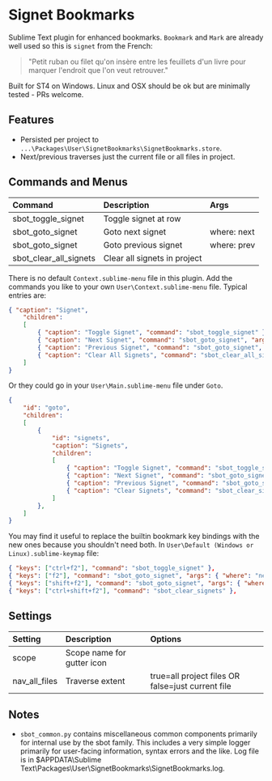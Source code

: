 # Signet Bookmarks

Sublime Text plugin for enhanced bookmarks. `Bookmark` and `Mark` are already well used so
this is `signet` from the French:
> "Petit ruban ou filet qu'on insère entre les feuillets d'un livre pour marquer l'endroit que l'on veut retrouver."

Built for ST4 on Windows. Linux and OSX should be ok but are minimally tested - PRs welcome.


## Features

- Persisted per project to `...\Packages\User\SignetBookmarks\SignetBookmarks.store`.
- Next/previous traverses just the current file or all files in project.


## Commands and Menus

| Command                    | Description                   | Args             |
| :--------                  | :-------                      | :--------        |
| sbot_toggle_signet         | Toggle signet at row          |                  |
| sbot_goto_signet           | Goto next signet              | where: next      |
| sbot_goto_signet           | Goto previous signet          | where: prev      |
| sbot_clear_all_signets     | Clear all signets in project  |                  |


There is no default `Context.sublime-menu` file in this plugin.
Add the commands you like to your own `User\Context.sublime-menu` file. Typical entries are:
``` json
{ "caption": "Signet",
    "children":
    [
        { "caption": "Toggle Signet", "command": "sbot_toggle_signet" },
        { "caption": "Next Signet", "command": "sbot_goto_signet", "args": { "where": "next" } },
        { "caption": "Previous Signet", "command": "sbot_goto_signet", "args": { "where": "prev" } },
        { "caption": "Clear All Signets", "command": "sbot_clear_all_signets" }
    ]
}
```

Or they could go in your `User\Main.sublime-menu` file under `Goto`.

``` json
{
    "id": "goto",
    "children":
    [
        {
            "id": "signets",
            "caption": "Signets",
            "children":
            [
                { "caption": "Toggle Signet", "command": "sbot_toggle_signet" },
                { "caption": "Next Signet", "command": "sbot_goto_signet", "args": { "where": "next" } },
                { "caption": "Previous Signet", "command": "sbot_goto_signet", "args": { "where": "prev" } },
                { "caption": "Clear Signets", "command": "sbot_clear_signets" },
            ]
        },
    ]
}
```    

You may find it useful to replace the builtin bookmark key bindings with the new ones
because you shouldn't need both. In `User\Default (Windows or Linux).sublime-keymap` file:

``` json
{ "keys": ["ctrl+f2"], "command": "sbot_toggle_signet" },
{ "keys": ["f2"], "command": "sbot_goto_signet", "args": { "where": "next" } },
{ "keys": ["shift+f2"], "command": "sbot_goto_signet", "args": { "where": "prev" } },
{ "keys": ["ctrl+shift+f2"], "command": "sbot_clear_signets" },
```


## Settings
| Setting       | Description                 | Options                                              |
| :--------     | :-------                    | :------                                              |
| scope         | Scope name for gutter icon  |                                                      |
| nav_all_files | Traverse extent             | true=all project files OR false=just current file    |

## Notes

- `sbot_common.py` contains miscellaneous common components primarily for internal use by the sbot family.
  This includes a very simple logger primarily for user-facing information, syntax errors and the like.
  Log file is in $APPDATA\Sublime Text\Packages\User\SignetBookmarks\SignetBookmarks.log.
